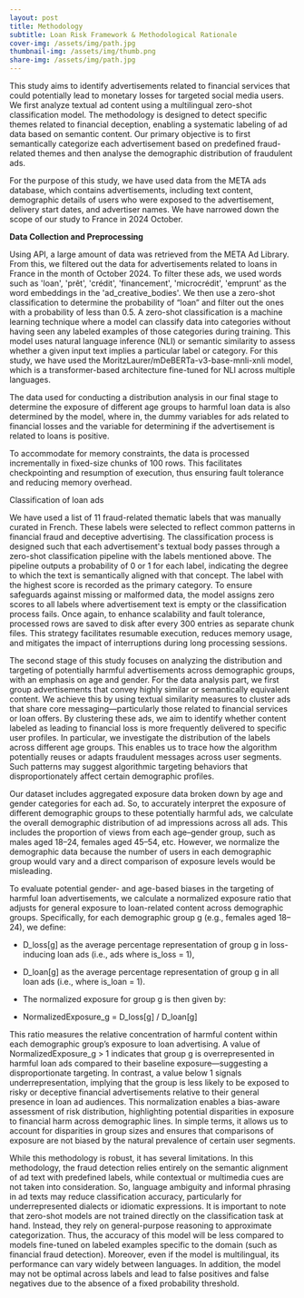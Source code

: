 ```yaml
---
layout: post
title: Methodology 
subtitle: Loan Risk Framework & Methodological Rationale
cover-img: /assets/img/path.jpg
thumbnail-img: /assets/img/thumb.png
share-img: /assets/img/path.jpg
---
```


This study aims to identify advertisements related to financial services that could potentially lead to monetary losses for targeted social media users. We first analyze textual ad content using a multilingual zero-shot classification model. The methodology is designed to detect specific themes related to financial deception, enabling a systematic labeling of ad data based on semantic content. Our primary objective is to first semantically categorize each advertisement based on predefined fraud-related themes and then analyse the demographic distribution of fraudulent ads. 

For the purpose of this study, we have used data from the META ads database, which contains advertisements, including text content, demographic details of users who were exposed to the advertisement, delivery start dates, and advertiser names. We have narrowed down the scope of our study to France in 2024 October. 

**Data Collection and Preprocessing**

Using API, a large amount of data was retrieved from the META Ad Library. From this, we filtered out the data for advertisements related to loans in France in the month of October 2024. To filter these ads, we used words such as 'loan', 'prêt', 'crédit', 'financement', 'microcrédit', 'emprunt' as the word embeddings in the 'ad_creative_bodies'. We then use a zero-shot classification to determine the probability of “loan” and filter out the ones with a probability of less than 0.5. A zero-shot classification is a machine learning technique where a model can classify data into categories without having seen any labeled examples of those categories during training. This model uses natural language inference (NLI) or semantic similarity to assess whether a given input text implies a particular label or category. For this study, we have used the MoritzLaurer/mDeBERTa-v3-base-mnli-xnli model, which is a transformer-based architecture fine-tuned for NLI across multiple languages. 

The data used for conducting a distribution analysis in our final stage to determine the exposure of different age groups to harmful loan data is also determined by the model, where in, the dummy variables for ads related to financial losses and the variable for determining if the advertisement is related to loans is positive. 

To accommodate for memory constraints, the data is processed incrementally in fixed-size chunks of 100 rows. This facilitates checkpointing and resumption of execution, thus ensuring fault tolerance and reducing memory overhead. 

Classification of loan ads

We have used a list of 11 fraud-related thematic labels that was manually curated in French.
These labels were selected to reflect common patterns in financial fraud and deceptive advertising. The classification process is designed such that each advertisement's textual body passes through a zero-shot classification pipeline with the labels mentioned above. The pipeline outputs a probability of 0 or 1 for each label, indicating the degree to which the text is semantically aligned with that concept. The label with the highest score is recorded as the primary category. To ensure safeguards against missing or malformed data, the model assigns zero scores to all labels where advertisement text is empty or the classification process fails. Once again, to enhance scalability and fault tolerance, processed rows are saved to disk after every 300 entries as separate chunk files. This strategy facilitates resumable execution, reduces memory usage, and mitigates the impact of interruptions during long processing sessions. 

The second stage of this study focuses on analyzing the distribution and targeting of potentially harmful advertisements across demographic groups, with an emphasis on age and gender. For the data analysis part, we first group advertisements that convey highly similar or semantically equivalent content. We achieve this by using textual similarity measures to cluster ads that share core messaging—particularly those related to financial services or loan offers. By clustering these ads, we aim to identify whether content labeled as leading to financial loss is more frequently delivered to specific user profiles. In particular, we investigate the distribution of the labels across different age groups. This enables us to trace how the algorithm potentially reuses or adapts fraudulent messages across user segments. Such patterns may suggest algorithmic targeting behaviors that disproportionately affect certain demographic profiles.

Our dataset includes aggregated exposure data broken down by age and gender categories for each ad. So, to accurately interpret the exposure of different demographic groups to these potentially harmful ads, we calculate the overall demographic distribution of ad impressions across all ads. This includes the proportion of views from each age–gender group, such as males aged 18–24, females aged 45–54, etc. However, we normalize the demographic data because the number of users in each demographic group would vary and a direct comparison of exposure levels would be misleading. 

To evaluate potential gender- and age-based biases in the targeting of harmful loan advertisements, we calculate a normalized exposure ratio that adjusts for general exposure to loan-related content across demographic groups. Specifically, for each demographic group g (e.g., females aged 18–24), we define:

* D_loss[g] as the average percentage representation of group g in loss-inducing loan ads (i.e., ads where is_loss = 1),

* D_loan[g] as the average percentage representation of group g in all loan ads (i.e., where is_loan = 1).

* The normalized exposure for group g is then given by:

* NormalizedExposure_g = D_loss[g] / D_loan[g]

This ratio measures the relative concentration of harmful content within each demographic group’s exposure to loan advertising. A value of NormalizedExposure_g > 1 indicates that group g is overrepresented in harmful loan ads compared to their baseline exposure—suggesting a disproportionate targeting. In contrast, a value below 1 signals underrepresentation, implying that the group is less likely to be exposed to risky or deceptive financial advertisements relative to their general presence in loan ad audiences. This normalization enables a bias-aware assessment of risk distribution, highlighting potential disparities in exposure to financial harm across demographic lines. In simple terms, it allows us to account for disparities in group sizes and ensures that comparisons of exposure are not biased by the natural prevalence of certain user segments. 

While this methodology is robust, it has several limitations. In this methodology, the fraud detection relies entirely on the semantic alignment of ad text with predefined labels, while  contextual or multimedia cues are not taken into consideration. So, language ambiguity and informal phrasing in ad texts may reduce classification accuracy, particularly for underrepresented dialects or idiomatic expressions. It is important to note that zero-shot models are not trained directly on the classification task at hand. Instead, they rely on general-purpose reasoning to approximate categorization. Thus, the accuracy of this model will be less compared to models fine-tuned on labeled examples specific to the domain (such as financial fraud detection). Moreover, even if the model is multilingual, its performance can vary widely between languages. In addition, the model may not be optimal across labels and lead to false positives and false negatives due to the absence of a fixed probability threshold.
